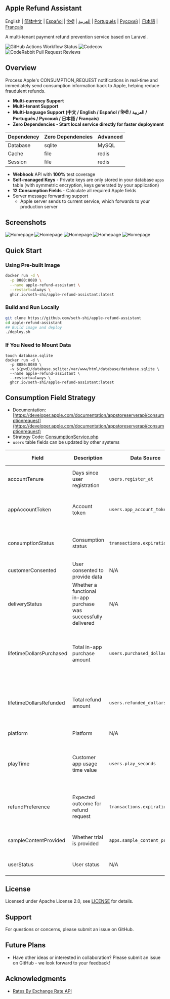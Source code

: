 
## Apple Refund Assistant

English | [简体中文](./README.zh.md) | [Español](./README.es.md) | [हिन्दी](./README.hi.md) | [العربية](./README.ar.md) | [Português](./README.pt.md) | [Русский](./README.ru.md) | [日本語](./README.ja.md) | [Français](./README.fr.md)

A multi-tenant payment refund prevention service based on Laravel.

![GitHub Actions Workflow Status](https://img.shields.io/github/actions/workflow/status/seth-shi/apple-refund-assistant/laravel.yml)
![Codecov](https://img.shields.io/codecov/c/github/seth-shi/apple-refund-assistant)
![CodeRabbit Pull Request Reviews](https://img.shields.io/coderabbit/prs/github/seth-shi/apple-refund-assistant?utm_source=oss&utm_medium=github&utm_campaign=seth-shi%2Fapple-refund-assistant&labelColor=171717&color=FF570A&link=https%3A%2F%2Fcoderabbit.ai&label=CodeRabbit+Reviews)

## Overview

Process Apple's CONSUMPTION_REQUEST notifications in real-time and immediately send consumption information back to Apple, helping reduce fraudulent refunds.


- **Multi-currency Support**
- **Multi-tenant Support**
- **Multi-language Support (中文 / English / Español / हिन्दी / العربية / Português / Русский / 日本語 / Français)**
- **Zero Dependencies - Start local service directly for faster deployment**

| Dependency | Zero Dependencies |  Advanced   |
|-----|--|-----|
|  Database   | sqlite | MySQL |
|  Cache   | file | redis  |
|   Session | file |  redis   |
- **Webhook** API with **100%** test coverage
- **Self-managed Keys** - Private keys are only stored in your database `apps` table (with symmetric encryption, keys generated by your application)
- **12 Consumption Fields** - Calculate all required Apple fields
- Server message forwarding support
  - Apple server sends to current service, which forwards to your production server

 
## Screenshots
![Homepage](assets/0.png)
![Homepage](assets/1.png)
![Homepage](assets/2.png)
![Homepage](assets/3.png)
![Homepage](assets/4.png)


## Quick Start
### Using Pre-built Image
```bash
docker run -d \
  -p 8080:8080 \
  --name apple-refund-assistant \
  --restart=always \
  ghcr.io/seth-shi/apple-refund-assistant:latest
```


### Build and Run Locally
```bash
git clone https://github.com/seth-shi/apple-refund-assistant
cd apple-refund-assistant
## Build image and deploy
./deploy.sh
```

### If You Need to Mount Data
```
touch database.sqlite
docker run -d \
  -p 8080:8080 \
  -v $(pwd)/database.sqlite:/var/www/html/database/database.sqlite \
  --name apple-refund-assistant \
  --restart=always \
  ghcr.io/seth-shi/apple-refund-assistant:latest
```

## Consumption Field Strategy
* Documentation: [https://developer.apple.com/documentation/appstoreserverapi/consumptionrequest](https://developer.apple.com/documentation/appstoreserverapi/consumptionrequest)
* Strategy Code: [ConsumptionService.php](./app/Services/ConsumptionService.php) 
* `users` table fields can be updated by other systems

| Field                       | Description                | Data Source                          | Calculation Rule                                                                                           |
|--------------------------|-------------------|--------------------------------|------------------------------------------------------------------------------------------------|
| accountTenure            | Days since user registration            | `users.register_at`            | Current time minus registration time                                                                                     |
| appAccountToken          | Account token          | `users.app_account_token`      | [Must be passed when client creates order](https://developer.apple.com/documentation/StoreKit/Transaction/appAccountToken) |
| consumptionStatus        | Consumption status              | `transactions.expiration_date` | Compare with current time, return consumed if expired                                                                              |
| customerConsented        | User consented to provide data          | N/A                              | Hardcoded `true`                                                                                       |
| deliveryStatus           | Whether a functional in-app purchase was successfully delivered | N/A                              | Hardcoded `0` (normal delivery)                                                                                    |
| lifetimeDollarsPurchased | Total in-app purchase amount             | `users.purchased_dollars`      | Accumulated based on Apple transaction events, or you can accumulate manually                                                                        |
| lifetimeDollarsRefunded  | Total refund amount             | `users.refunded_dollars`       | Accumulated based on Apple refund events, or you can accumulate manually                                                                        |
| platform                 | Platform                | N/A                              | Hardcoded `1` (apple)                                                                                   |
| playTime                 | Customer app usage time value        | `users.play_seconds`           | Your system needs to support updating this field, otherwise it's `0`                                                                          |
| refundPreference         | Expected outcome for refund request         | `transactions.expiration_date` | Compare with current time, prefer to reject refund if expired                                                                             |
| sampleContentProvided    | Whether trial is provided            | `apps.sample_content_provided` | Configure when creating the app                                                                                      |
| userStatus               | User status              | N/A                              | Hardcoded `1` (normal user)                                                                                   |



## License

Licensed under Apache License 2.0, see [LICENSE](./LICENSE) for details.

## Support

For questions or concerns, please submit an issue on GitHub.

## Future Plans
- Have other ideas or interested in collaboration? Please submit an issue on GitHub - we look forward to your feedback!

## Acknowledgments
* [Rates By Exchange Rate API](https://www.exchangerate-api.com)
